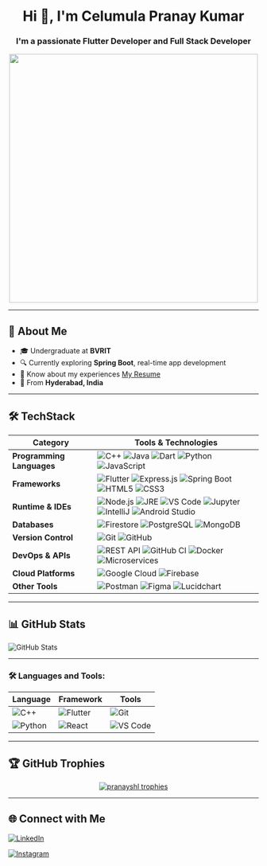 <h1 align="center">Hi 👋, I'm Celumula Pranay Kumar</h1>
<h3 align="center">I'm a passionate Flutter Developer and Full Stack Developer</h3>

<p align="center">
  <img src="https://media.tenor.com/3klZkDif0nsAAAAM/gaming-gif.gif" width="500" />
</p>


---

## 💫 About Me

- 🎓 Undergraduate at **BVRIT**  
- 🔍 Currently exploring **Spring Boot**, real-time app development  
- 📄 Know about my experiences [My Resume](https://your-resume-link.com)  
- 📍 From **Hyderabad, India**

---

## 🛠️ TechStack

| Category               | Tools & Technologies                                                                                                                                                                                                                                                                                 |
|------------------------|--------------------------------------------------------------------------------------------------------------------------------------------------------------------------------------------------------------------------------------------------------------------------------------------------------|
| **Programming Languages** | ![C++](https://img.shields.io/badge/C++-00599C?style=flat-square&logo=c%2B%2B&logoColor=white) ![Java](https://img.shields.io/badge/Java-ED8B00?style=flat-square&logo=java&logoColor=white) ![Dart](https://img.shields.io/badge/Dart-0175C2?style=flat-square&logo=dart&logoColor=white) ![Python](https://img.shields.io/badge/Python-3776AB?style=flat-square&logo=python&logoColor=white) ![JavaScript](https://img.shields.io/badge/JavaScript-F7DF1E?style=flat-square&logo=javascript&logoColor=black) |
| **Frameworks**            | ![Flutter](https://img.shields.io/badge/Flutter-02569B?style=flat-square&logo=flutter&logoColor=white) ![Express.js](https://img.shields.io/badge/Express.js-000000?style=flat-square&logo=express&logoColor=white) ![Spring Boot](https://img.shields.io/badge/Spring%20Boot-6DB33F?style=flat-square&logo=spring&logoColor=white) ![HTML5](https://img.shields.io/badge/HTML5-E34F26?style=flat-square&logo=html5&logoColor=white) ![CSS3](https://img.shields.io/badge/CSS3-1572B6?style=flat-square&logo=css3&logoColor=white) |
| **Runtime & IDEs**        | ![Node.js](https://img.shields.io/badge/Node.js-339933?style=flat-square&logo=node.js&logoColor=white) ![JRE](https://img.shields.io/badge/JRE-5382A1?style=flat-square&logo=java&logoColor=white) ![VS Code](https://img.shields.io/badge/VS%20Code-007ACC?style=flat-square&logo=visual-studio-code&logoColor=white) ![Jupyter](https://img.shields.io/badge/Jupyter-F37626?style=flat-square&logo=jupyter&logoColor=white) ![IntelliJ](https://img.shields.io/badge/IntelliJ%20IDEA-000000?style=flat-square&logo=intellij-idea&logoColor=white) ![Android Studio](https://img.shields.io/badge/Android%20Studio-3DDC84?style=flat-square&logo=android-studio&logoColor=white) |
| **Databases**             | ![Firestore](https://img.shields.io/badge/Firestore-FCA121?style=flat-square&logo=googlecloud&logoColor=white) ![PostgreSQL](https://img.shields.io/badge/PostgreSQL-316192?style=flat-square&logo=postgresql&logoColor=white) ![MongoDB](https://img.shields.io/badge/MongoDB-47A248?style=flat-square&logo=mongodb&logoColor=white) |
| **Version Control**       | ![Git](https://img.shields.io/badge/Git-F05032?style=flat-square&logo=git&logoColor=white) ![GitHub](https://img.shields.io/badge/GitHub-181717?style=flat-square&logo=github&logoColor=white) |
| **DevOps & APIs**         | ![REST API](https://img.shields.io/badge/REST%20APIs-0088CC?style=flat-square&logo=swagger&logoColor=white) ![GitHub CI](https://img.shields.io/badge/GitHub%20Actions-2088FF?style=flat-square&logo=githubactions&logoColor=white) ![Docker](https://img.shields.io/badge/Docker-2496ED?style=flat-square&logo=docker&logoColor=white) ![Microservices](https://img.shields.io/badge/Microservices-00B4DB?style=flat-square&logo=microgenetics&logoColor=white) |
| **Cloud Platforms**       | ![Google Cloud](https://img.shields.io/badge/Google%20Cloud-4285F4?style=flat-square&logo=googlecloud&logoColor=white) ![Firebase](https://img.shields.io/badge/Firebase-FFCA28?style=flat-square&logo=firebase&logoColor=black) |
| **Other Tools**           | ![Postman](https://img.shields.io/badge/Postman-FF6C37?style=flat-square&logo=postman&logoColor=white) ![Figma](https://img.shields.io/badge/Figma-F24E1E?style=flat-square&logo=figma&logoColor=white) ![Lucidchart](https://img.shields.io/badge/Lucidchart-3EB3F8?style=flat-square&logo=lucidchart&logoColor=white) |

---

## 📊 GitHub Stats

<p>
  <img align="center" src="https://github-readme-stats.vercel.app/api?username=pranayshl&show_icons=true&locale=en&theme=tokyonight" alt="GitHub Stats" />
</p>

---

### 🛠️ Languages and Tools:

| Language | Framework | Tools |
|----------|-----------|-------|
| ![C++](https://img.shields.io/badge/C%2B%2B-00599C?style=flat&logo=c%2B%2B&logoColor=white) | ![Flutter](https://img.shields.io/badge/Flutter-02569B?style=flat&logo=flutter&logoColor=white) | ![Git](https://img.shields.io/badge/Git-F05032?style=flat&logo=git&logoColor=white) |
| ![Python](https://img.shields.io/badge/Python-3776AB?style=flat&logo=python&logoColor=white) | ![React](https://img.shields.io/badge/React-20232A?style=flat&logo=react&logoColor=61DAFB) | ![VS Code](https://img.shields.io/badge/VS%20Code-007ACC?style=flat&logo=visual-studio-code&logoColor=white) |


---

## 🏆 GitHub Trophies

<p align="center">
  <a href="https://github.com/ryo-ma/github-profile-trophy">
    <img src="https://github-profile-trophy.vercel.app/?username=pranayshl&margin-w=15&no-bg=true&no-frame=true&theme=darkhub" alt="pranayshl trophies" />
  </a>
</p>

---

## 🌐 Connect with Me

<!-- LinkedIn -->
[![LinkedIn](https://img.shields.io/badge/LinkedIn-0077B5?style=for-the-badge&logo=linkedin&logoColor=white)](https://www.linkedin.com/in/pranay-celumula)

<!-- Instagram -->
[![Instagram](https://img.shields.io/badge/Instagram-E4405F?style=for-the-badge&logo=instagram&logoColor=white)](https://www.instagram.com/pranay._.c)

